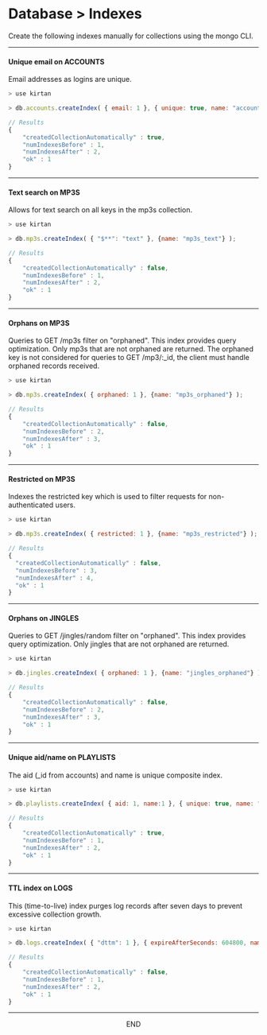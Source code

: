 <div class="page-header">
  <h1  id="page-title">Database > Indexes</h1>
</div>

Create the following indexes manually for collections using the mongo CLI.


___
#### Unique email on ACCOUNTS

Email addresses as logins are unique.

```javascript
> use kirtan

> db.accounts.createIndex( { email: 1 }, { unique: true, name: "accounts_email"} );

// Results
{
	"createdCollectionAutomatically" : true,
	"numIndexesBefore" : 1,
	"numIndexesAfter" : 2,
	"ok" : 1
}
```

___
#### Text search on MP3S

Allows for text search on all keys in the mp3s collection.

```javascript
> use kirtan

> db.mp3s.createIndex( { "$**": "text" }, {name: "mp3s_text"} );

// Results
{
	"createdCollectionAutomatically" : false,
	"numIndexesBefore" : 1,
	"numIndexesAfter" : 2,
	"ok" : 1
}
```


___
#### Orphans on MP3S

Queries to GET /mp3s filter on "orphaned". This index provides query optimization.
Only mp3s that are not orphaned are returned. The orphaned
key is not considered for queries to GET /mp3/:\_id, the client must handle orphaned records received.

```javascript
> use kirtan

> db.mp3s.createIndex( { orphaned: 1 }, {name: "mp3s_orphaned"} );

// Results
{
	"createdCollectionAutomatically" : false,
	"numIndexesBefore" : 2,
	"numIndexesAfter" : 3,
	"ok" : 1
}
```

___
#### Restricted on MP3S

Indexes the restricted key which is used to filter requests for non-authenticated users.

```javascript
> use kirtan

> db.mp3s.createIndex( { restricted: 1 }, {name: "mp3s_restricted"} );

// Results
{
  "createdCollectionAutomatically" : false,
  "numIndexesBefore" : 3,
  "numIndexesAfter" : 4,
  "ok" : 1
}
```

___
#### Orphans on JINGLES

Queries to GET /jingles/random filter on "orphaned". This index provides query optimization.
Only jingles that are not orphaned are returned.

```javascript
> use kirtan

> db.jingles.createIndex( { orphaned: 1 }, {name: "jingles_orphaned"} );

// Results
{
	"createdCollectionAutomatically" : false,
	"numIndexesBefore" : 2,
	"numIndexesAfter" : 3,
	"ok" : 1
}
```



___
#### Unique aid/name on PLAYLISTS

The aid (\_id from accounts) and name is unique composite index.

```javascript
> use kirtan

> db.playlists.createIndex( { aid: 1, name:1 }, { unique: true, name: "playlists_aid_name"} );

// Results
{
	"createdCollectionAutomatically" : true,
	"numIndexesBefore" : 1,
	"numIndexesAfter" : 2,
	"ok" : 1
}
```



___
#### TTL index on LOGS
This (time-to-live) index purges log records after seven days to prevent excessive collection growth.

```javascript
> use kirtan

> db.logs.createIndex( { "dttm": 1 }, { expireAfterSeconds: 604800, name: "logs_ttl_dttm"} );

// Results
{
	"createdCollectionAutomatically" : false,
	"numIndexesBefore" : 1,
	"numIndexesAfter" : 2,
	"ok" : 1
}
```





___
<div style="margin:0 auto;text-align:center;">END</div>
